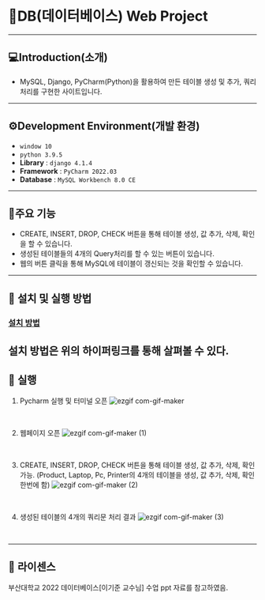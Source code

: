 # 🎉DB(데이터베이스) Web Project
---------------------
## 💻Introduction(소개)
+ MySQL, Django, PyCharm(Python)을 활용하여 만든 테이블 생성 및 추가, 쿼리 처리를 구현한 사이트입니다.
---------------------
## ⚙️Development Environment(개발 환경)
- `window 10`
- `python 3.9.5`
- **Library** : `django 4.1.4`
- **Framework** : `PyCharm 2022.03`
- **Database** : `MySQL Workbench 8.0 CE`
----------------------
## 📌주요 기능
- CREATE, INSERT, DROP, CHECK 버튼을 통해 테이블 생성, 값 추가, 삭제, 확인을 할 수 있습니다.
- 생성된 테이블들의 4개의 Query처리를 할 수 있는 버튼이 있습니다.
- 웹의 버튼 클릭을 통해 MySQL에 테이블이 갱신되는 것을 확인할 수 있습니다.
----------------------
## 🔑 설치 및 실행 방법
### [설치 방법](https://github.com/Sangh0Yoon/HowToInstall/blob/main/sql_project_install.md)
설치 방법은 위의 하이퍼링크를 통해 살펴볼 수 있다.
----------------------
## 🏃 실행
1. Pycharm 실행 및 터미널 오픈
![ezgif com-gif-maker](https://user-images.githubusercontent.com/100823955/209782430-501167b3-8e00-4a8d-897a-3ef8d4529e17.gif)

<br>

2. 웹페이지 오픈
![ezgif com-gif-maker (1)](https://user-images.githubusercontent.com/100823955/209782640-0a8adf95-4f2c-46a3-aa14-f5957098e092.gif)

<br>

3. CREATE, INSERT, DROP, CHECK 버튼을 통해 테이블 생성, 값 추가, 삭제, 확인 가능.
(Product, Laptop, Pc, Printer의 4개의 테이블을 생성, 값 추가, 삭제, 확인 한번에 함)
![ezgif com-gif-maker (2)](https://user-images.githubusercontent.com/100823955/209782842-82cce5a5-48dd-4172-969b-335f0a37e1ae.gif)

<br>

4. 생성된 테이블의 4개의 쿼리문 처리 결과
![ezgif com-gif-maker (3)](https://user-images.githubusercontent.com/100823955/209782993-06c74fb4-f981-426b-8ad5-3fe225f6627b.gif)

<br>

---------------------------------------
## 📄 라이센스
부산대학교 2022 데이터베이스[이기준 교수님] 수업 ppt 자료를 참고하였음.

